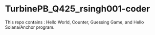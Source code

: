 # TurbinePB_Q425_rsingh001-coder
This repo contains : Hello World, Counter, Guessing Game, and Hello Solana/Anchor program.
